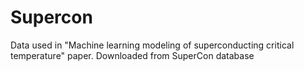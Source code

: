 # Supercon
Data used in "Machine learning modeling of superconducting critical temperature" paper.
Downloaded from SuperCon database

